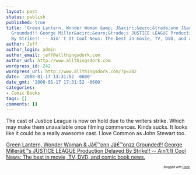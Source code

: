 ```yaml
---
layout: post
status: publish
published: true
title: 'Green Lantern, Wonder Woman &amp; J&acirc;&euro;&trade;onn J&acirc;&euro;&trade;onzz
  Grounded!! George Miller&acirc;&euro;&trade;s JUSTICE LEAGUE Production Delayed
  By Strike!! -- Ain''t It Cool News: The best in movie, TV, DVD, and comic book news.'
author: Jeff
author_login: admin
author_email: jeff@allthingsdork.com
author_url: http://www.allthingsdork.com
wordpress_id: 242
wordpress_url: http://www.allthingsdork.com/?p=242
date: '2008-01-17 13:31:52 -0600'
date_gmt: '2008-01-17 17:31:52 -0600'
categories:
- Comic Books
tags: []
comments: []
---
```

<p>The cast of Justice League is now on hold due to the writers strike. Which may make them unavailable once filming commences. Kinda sucks. It looks like it could be a really awesome cast. I love Common as John Stewart too.</p>
<p><a href="http://www.aintitcool.com/node/35300">Green Lantern, Wonder Woman &amp; J&acirc;&euro;&trade;onn J&acirc;&euro;&trade;onzz Grounded!! George Miller&acirc;&euro;&trade;s JUSTICE LEAGUE Production Delayed By Strike!! -- Ain't It Cool News: The best in movie, TV, DVD, and comic book news.</a> </p>
<p style="text-align: right; font-size: 8px">Blogged with <a href="http://www.flock.com/blogged-with-flock" title="Flock" target="_new">Flock</a></p></p>
